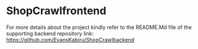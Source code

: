 # ShopCrawlfrontend
For more details about the project kindly refer to the README.Md file of the supporting backend repository link:  https://github.com/EvansKabiru/ShopCrawlbackend
